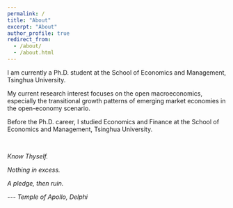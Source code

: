 ```yaml
---
permalink: /
title: "About"
excerpt: "About"
author_profile: true
redirect_from: 
  - /about/
  - /about.html
---
```



I am currently a Ph.D. student at the School of Economics and Management, Tsinghua University.

My current research interest focuses on the open macroeconomics, especially the transitional growth patterns of emerging market economies in the open-economy scenario.

Before the Ph.D. career, I studied Economics and Finance at the School of Economics and Management, Tsinghua University.

<br>

*Know Thyself.*

*Nothing in excess.*

*A pledge, then ruin.*

*--- Temple of Apollo, Delphi*
